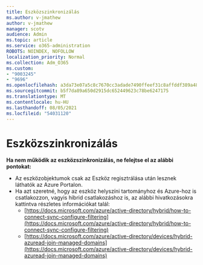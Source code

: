 ```yaml
---
title: Eszközszinkronizálás
ms.author: v-jmathew
author: v-jmathew
manager: scotv
audience: Admin
ms.topic: article
ms.service: o365-administration
ROBOTS: NOINDEX, NOFOLLOW
localization_priority: Normal
ms.collection: Adm_O365
ms.custom:
- "9003245"
- "9696"
ms.openlocfilehash: a3da73e07a5c8c7670cc3adade7490ffeef31c8affddf389a48a8be11e8b58a2
ms.sourcegitcommit: b5f7da89a650d2915dc652449623c78be6247175
ms.translationtype: MT
ms.contentlocale: hu-HU
ms.lasthandoff: 08/05/2021
ms.locfileid: "54031120"
---
```

# <a name="device-sync"></a>Eszközszinkronizálás

**Ha nem működik az eszközszinkronizálás, ne felejtse el az alábbi pontokat:**

- Az eszközobjektumok csak az Eszköz regisztrálása után lesznek láthatók az Azure Portalon.
- Ha azt szeretné, hogy az eszköz helyszíni tartományhoz és Azure-hoz is csatlakozzon, vagyis hibrid csatlakozáshoz is, az alábbi hivatkozásokra kattintva részletes információkat talál:
  - [https://docs.microsoft.com/azure/active-directory/hybrid/how-to-connect-sync-configure-filtering](https://docs.microsoft.com/azure/active-directory/hybrid/how-to-connect-sync-configure-filtering)
  - [https://docs.microsoft.com/azure/active-directory/devices/hybrid-azuread-join-managed-domains](https://docs.microsoft.com/azure/active-directory/devices/hybrid-azuread-join-managed-domains)
